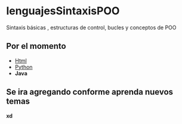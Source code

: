 # lenguajesSintaxisPOO

Sintaxis básicas , estructuras de control, bucles y conceptos de POO

## Por el momento

- [Html](Html/html.md)
- [Python](python/python.md)
- **Java**


## Se ira agregando conforme aprenda nuevos temas

**xd**

